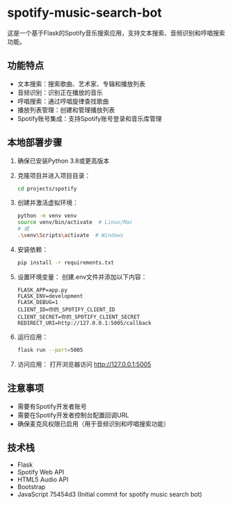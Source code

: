 # spotify-music-search-bot

这是一个基于Flask的Spotify音乐搜索应用，支持文本搜索、音频识别和哼唱搜索功能。

## 功能特点

- 文本搜索：搜索歌曲、艺术家、专辑和播放列表
- 音频识别：识别正在播放的音乐
- 哼唱搜索：通过哼唱旋律查找歌曲
- 播放列表管理：创建和管理播放列表
- Spotify账号集成：支持Spotify账号登录和音乐库管理

## 本地部署步骤

1. 确保已安装Python 3.8或更高版本

2. 克隆项目并进入项目目录：
   ```bash
   cd projects/spotify
   ```

3. 创建并激活虚拟环境：
   ```bash
   python -m venv venv
   source venv/bin/activate  # Linux/Mac
   # 或
   .\venv\Scripts\activate  # Windows
   ```

4. 安装依赖：
   ```bash
   pip install -r requirements.txt
   ```

5. 设置环境变量：
   创建.env文件并添加以下内容：
   ```
   FLASK_APP=app.py
   FLASK_ENV=development
   FLASK_DEBUG=1
   CLIENT_ID=你的_SPOTIFY_CLIENT_ID
   CLIENT_SECRET=你的_SPOTIFY_CLIENT_SECRET
   REDIRECT_URI=http://127.0.0.1:5005/callback
   ```

6. 运行应用：
   ```bash
   flask run --port=5005
   ```

7. 访问应用：
   打开浏览器访问 http://127.0.0.1:5005

## 注意事项

- 需要有Spotify开发者账号
- 需要在Spotify开发者控制台配置回调URL
- 确保麦克风权限已启用（用于音频识别和哼唱搜索功能）

## 技术栈

- Flask
- Spotify Web API
- HTML5 Audio API
- Bootstrap
- JavaScript 
75454d3 (Initial commit for spotify music search bot)
